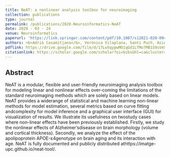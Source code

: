 ```yaml
---
title: NeAT: a nonlinear analysis toolbox for neuroimaging
collection: publications
type: journal
permalink: /publications/2020-Neuroinformatics-NeAT
date: 2020 - 03 - 24
venue: Neuroinformatics
paperurl: 'https://link.springer.com/content/pdf/10.1007/s12021-020-09456-w.pdf '
authors: <b>Adrià Casamitjana</b>, Verónica Vilaplana, Santi Puch, Asier Aduriz, Carlos López, Grégory Operto, Raffaele Cacciaglia, Carles Falcón, José Luis Molinuevo, Juan Domingo Gispert
pdflink: https://drive.google.com/file/d/17Lw5qypwMO1qGd1LTMo7MB1S9sVm5q9C/view?usp=sharing
citationlink: https://scholar.google.com/scholar?oi=bibs&hl=ca&cluster=16991712215002075861
---
```


## Abstract
NeAT is a modular, flexible and user-friendly neuroimaging analysis toolbox for modeling linear and nonlinear effects over-coming the limitations of the standard neuroimaging methods which are solely based on linear models. NeAT provides a widerange of statistical and machine learning non-linear methods for model estimation, several metrics based on curve fitting andcomplexity for model inference and a graphical user interface (GUI) for visualization of results. We illustrate its usefulness on twostudy cases where non-linear effects have been previously established. Firstly, we study the nonlinear effects of Alzheimer’sdisease on brain morphology (volume and cortical thickness). Secondly, we analyze the effect of the apolipoprotein APOE-ε4genotype on brain aging and its interaction with age. NeAT is fully documented and publicly distributed athttps://imatge-upc.github.io/neat-tool/.
